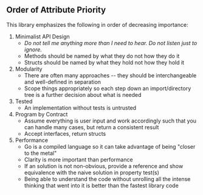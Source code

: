 ## Order of Attribute Priority

This library emphasizes the following in order of decreasing importance:

1. Minimalist API Design
    - _Do not tell me anything more than I need to hear. Do not listen just to ignore._
    - Methods should be named by what they do not how they do it
    - Structs should be named by what they hold not how they hold it
2. Modularity
    - There are often many approaches -- they should be interchangeable and well-defined in separation
    - Scope things appropriately so each step down an import/directory tree is a further decision about what is needed
3. Tested
    - An implementation without tests is untrusted
4. Program by Contract
    - Assume everything is user input and work accordingly such that you can handle many cases, but return a consistent result
    - Accept interfaces, return structs
5. Performance
    - Go is a compiled language so it can take advantage of being "closer to the metal"
    - Clarity is more important than performance
    - If an solution is not non-obvious, provide a reference and show equivalence with the naive solution in property test(s)
    - Being able to understand the code without unrolling all the intense thinking that went into it is better than the fastest library code
